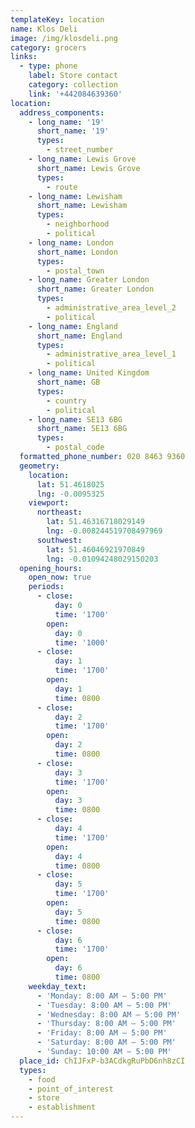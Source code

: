 ```yaml
---
templateKey: location
name: Klos Deli
image: /img/klosdeli.png
category: grocers
links:
  - type: phone
    label: Store contact
    category: collection
    link: '+442084639360'
location:
  address_components:
    - long_name: '19'
      short_name: '19'
      types:
        - street_number
    - long_name: Lewis Grove
      short_name: Lewis Grove
      types:
        - route
    - long_name: Lewisham
      short_name: Lewisham
      types:
        - neighborhood
        - political
    - long_name: London
      short_name: London
      types:
        - postal_town
    - long_name: Greater London
      short_name: Greater London
      types:
        - administrative_area_level_2
        - political
    - long_name: England
      short_name: England
      types:
        - administrative_area_level_1
        - political
    - long_name: United Kingdom
      short_name: GB
      types:
        - country
        - political
    - long_name: SE13 6BG
      short_name: SE13 6BG
      types:
        - postal_code
  formatted_phone_number: 020 8463 9360
  geometry:
    location:
      lat: 51.4618025
      lng: -0.0095325
    viewport:
      northeast:
        lat: 51.46316718029149
        lng: -0.008244519708497969
      southwest:
        lat: 51.46046921970849
        lng: -0.01094248029150203
  opening_hours:
    open_now: true
    periods:
      - close:
          day: 0
          time: '1700'
        open:
          day: 0
          time: '1000'
      - close:
          day: 1
          time: '1700'
        open:
          day: 1
          time: 0800
      - close:
          day: 2
          time: '1700'
        open:
          day: 2
          time: 0800
      - close:
          day: 3
          time: '1700'
        open:
          day: 3
          time: 0800
      - close:
          day: 4
          time: '1700'
        open:
          day: 4
          time: 0800
      - close:
          day: 5
          time: '1700'
        open:
          day: 5
          time: 0800
      - close:
          day: 6
          time: '1700'
        open:
          day: 6
          time: 0800
    weekday_text:
      - 'Monday: 8:00 AM – 5:00 PM'
      - 'Tuesday: 8:00 AM – 5:00 PM'
      - 'Wednesday: 8:00 AM – 5:00 PM'
      - 'Thursday: 8:00 AM – 5:00 PM'
      - 'Friday: 8:00 AM – 5:00 PM'
      - 'Saturday: 8:00 AM – 5:00 PM'
      - 'Sunday: 10:00 AM – 5:00 PM'
  place_id: ChIJFxP-b3ACdkgRuPbD6nh8zCI
  types:
    - food
    - point_of_interest
    - store
    - establishment
---
```

